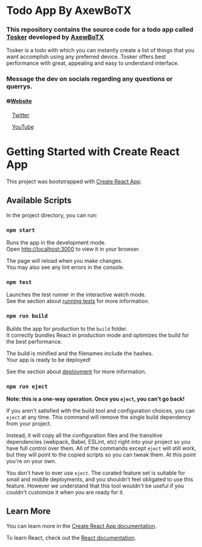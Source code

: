 # Todo App By AxewBoTX

### This repository contains the source code for a todo app called [Tosker](https://tosker.netlify.app/) developed by [AxewBoTX](https://axewbotx-links.netlify.app/)

Tosker is a todo with which you can instantly create a list of things that you want accomplish using any preferred device. Tosker offers best performance with great, appealing and easy to understand interface.

### Message the dev on socials regarding any questions or querrys.

#### 🌐[Website](https://axewbotx-links.netlify.app/) 
<img src="https://raw.githubusercontent.com/rahuldkjain/github-profile-readme-generator/master/src/images/icons/Social/twitter.svg" height="15" widht="15" align="center">[Twitter](https://twitter.com/axewbotx) 

<img src="https://raw.githubusercontent.com/rahuldkjain/github-profile-readme-generator/master/src/images/icons/Social/youtube.svg" height="15" widht="15" align="center">[YouTube](https://www.youtube.com/channel/UCrs-_MTVpZB3hAcMu3PCW2w)

# Getting Started with Create React App

This project was bootstrapped with [Create React App](https://github.com/facebook/create-react-app).

## Available Scripts

In the project directory, you can run:

### `npm start`

Runs the app in the development mode.\
Open [http://localhost:3000](http://localhost:3000) to view it in your browser.


The page will reload when you make changes.\
You may also see any lint errors in the console.

### `npm test`

Launches the test runner in the interactive watch mode.\
See the section about [running tests](https://facebook.github.io/create-react-app/docs/running-tests) for more information.

### `npm run build`

Builds the app for production to the `build` folder.\
It correctly bundles React in production mode and optimizes the build for the best performance.

The build is minified and the filenames include the hashes.\
Your app is ready to be deployed!

See the section about [deployment](https://facebook.github.io/create-react-app/docs/deployment) for more information.

### `npm run eject`

**Note: this is a one-way operation. Once you `eject`, you can't go back!**

If you aren't satisfied with the build tool and configuration choices, you can `eject` at any time. This command will remove the single build dependency from your project.

Instead, it will copy all the configuration files and the transitive dependencies (webpack, Babel, ESLint, etc) right into your project so you have full control over them. All of the commands except `eject` will still work, but they will point to the copied scripts so you can tweak them. At this point you're on your own.

You don't have to ever use `eject`. The curated feature set is suitable for small and middle deployments, and you shouldn't feel obligated to use this feature. However we understand that this tool wouldn't be useful if you couldn't customize it when you are ready for it.

## Learn More

You can learn more in the [Create React App documentation](https://facebook.github.io/create-react-app/docs/getting-started).

To learn React, check out the [React documentation](https://reactjs.org/).
